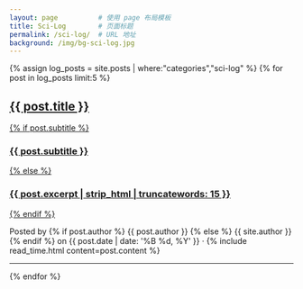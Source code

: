 ```yaml
---
layout: page          # 使用 page 布局模板
title: Sci-Log        # 页面标题
permalink: /sci-log/  # URL 地址
background: /img/bg-sci-log.jpg
---
```

{% assign log_posts = site.posts | where:"categories","sci-log" %}
{% for post in log_posts limit:5 %}

<article class="post-preview">
  <a href="{{ post.url | prepend: site.baseurl | replace: '//', '/' }}">
    <h2 class="post-title">{{ post.title }}</h2>
    {% if post.subtitle %}
    <h3 class="post-subtitle">{{ post.subtitle }}</h3>
    {% else %}
    <h3 class="post-subtitle">{{ post.excerpt | strip_html | truncatewords: 15 }}</h3>
    {% endif %}
  </a>
  <p class="post-meta">Posted by
    {% if post.author %}
    {{ post.author }}
    {% else %}
    {{ site.author }}
    {% endif %}
    on
    {{ post.date | date: '%B %d, %Y' }} &middot; {% include read_time.html content=post.content %}            
  </p>
</article>

<hr>


{% endfor %}
